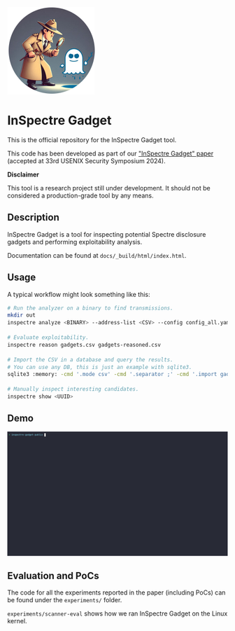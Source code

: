 ![](./docs/img/inspectre-gadget-circle.png)

# InSpectre Gadget

This is the official repository for the InSpectre Gadget tool.

This code has been developed as part of our ["InSpectre Gadget" paper](https://download.vusec.net/papers/inspectre_sec24.pdf) (accepted
at 33rd USENIX Security Symposium 2024).

**Disclaimer**

This tool is a research project still under development. It should not be
considered a production-grade tool by any means.

## Description

InSpectre Gadget is a tool for inspecting potential Spectre disclosure gadgets
and performing exploitability analysis.

Documentation can be found at `docs/_build/html/index.html`.

## Usage

A typical workflow might look something like this:

```sh
# Run the analyzer on a binary to find transmissions.
mkdir out
inspectre analyze <BINARY> --address-list <CSV> --config config_all.yaml --output out/gadgets.csv --tfp-output output/tfp.csv --asm out/asm

# Evaluate exploitability.
inspectre reason gadgets.csv gadgets-reasoned.csv

# Import the CSV in a database and query the results.
# You can use any DB, this is just an example with sqlite3.
sqlite3 :memory: -cmd '.mode csv' -cmd '.separator ;' -cmd '.import gadgets-reasoned.csv gadgets' -cmd '.mode table' < queries/exploitable_list.sql

# Manually inspect interesting candidates.
inspectre show <UUID>
```

## Demo

![](docs/img/inspectre.gif)


## Evaluation and PoCs

The code for all the experiments reported in the paper (including PoCs)
can be found under the `experiments/` folder.

`experiments/scanner-eval` shows how we ran InSpectre Gadget on the Linux kernel.
